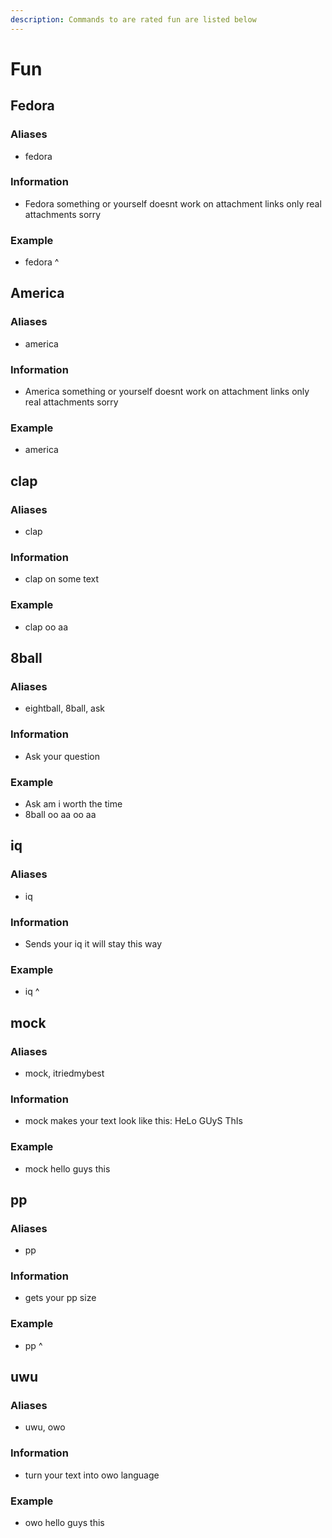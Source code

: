 ```yaml
---
description: Commands to are rated fun are listed below
---
```


# Fun

## Fedora

### Aliases

* fedora

### Information

* Fedora something or yourself doesnt work on attachment links only real attachments sorry

### Example

* fedora ^

## America

### Aliases

* america

### Information

* America something or yourself doesnt work on attachment links only real attachments sorry

### Example

* america

## clap

### Aliases

* clap

### Information

* clap on some text

### Example

* clap oo aa

## 8ball

### Aliases

* eightball, 8ball, ask

### Information

* Ask your question

### Example

* Ask am i worth the time
* 8ball oo aa oo aa

## iq

### Aliases

* iq

### Information

* Sends your iq it will stay this way

### Example

* iq ^

## mock

### Aliases

* mock, itriedmybest

### Information

* mock makes your text look like this: HeLo GUyS ThIs

### Example

* mock hello guys this

## pp

### Aliases

* pp

### Information

* gets your pp size

### Example

* pp ^

## uwu

### Aliases

* uwu, owo

### Information

* turn your text into owo language

### Example

* owo hello guys this

